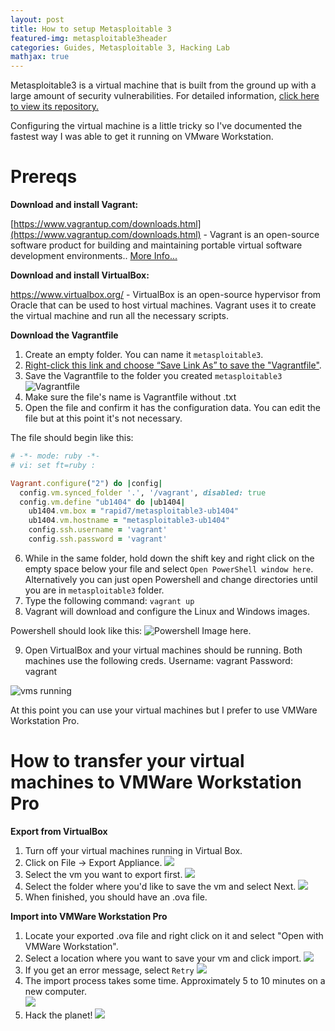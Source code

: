 ```yaml
---
layout: post
title: How to setup Metasploitable 3
featured-img: metasploitable3header
categories: Guides, Metasploitable 3, Hacking Lab
mathjax: true
---
```


Metasploitable3 is a virtual machine that is built from the ground up with a large amount of security vulnerabilities. For detailed information, [click here to view its repository.](https://github.com/rapid7/metasploitable3)

Configuring the virtual machine is a little tricky so I've documented the fastest way I was able to get it running on VMware Workstation. 

# Prereqs 


**Download and install Vagrant:**   

[https://www.vagrantup.com/downloads.html](https://www.vagrantup.com/downloads.html) - Vagrant is an open-source software product for building and maintaining portable virtual software development environments.. [More Info...](https://en.wikipedia.org/wiki/Vagrant_(software))


**Download and install VirtualBox:**

<a href="https://www.virtualbox.org/" target="_blank">https://www.virtualbox.org/</a> - VirtualBox is an open-source hypervisor from Oracle that can be used to host virtual machines. Vagrant uses it to create the virtual machine and run all the necessary scripts.  


**Download the Vagrantfile**

1.  Create an empty folder. You can name it `metasploitable3`.
2.  [Right-click this link and choose “Save Link As” to save the "Vagrantfile"](https://raw.githubusercontent.com/rapid7/metasploitable3/master/Vagrantfile).
3. Save the Vagrantfile to the folder you created `metasploitable3`
![Vagrantfile](..\assets\metasploitable3\vagrantfilescreen.png)
4. Make sure the file's name is Vagrantfile without .txt
5. Open the file and confirm it has the configuration data. You can edit the file but at this point it's not necessary.  

The file should begin like this: 
```ruby
# -*- mode: ruby -*-
# vi: set ft=ruby :

Vagrant.configure("2") do |config|
  config.vm.synced_folder '.', '/vagrant', disabled: true
  config.vm.define "ub1404" do |ub1404|
    ub1404.vm.box = "rapid7/metasploitable3-ub1404"
    ub1404.vm.hostname = "metasploitable3-ub1404"
    config.ssh.username = 'vagrant'
    config.ssh.password = 'vagrant'
```
6. While in the same folder, hold down the shift key and right click on the empty space below your file and select `Open PowerShell window here`. Alternatively you can just open Powershell and change directories until you are in `metasploitable3` folder. 
7. Type the following command: `vagrant up`
8. Vagrant will download and configure the Linux and Windows images. 

Powershell should look like this: 
![Powershell Image here.](../assets/metasploitable3/psscreenVagrant.PNG)

9. Open VirtualBox and your virtual machines should be running. 
Both machines use the following creds. 
Username: vagrant
Password: vagrant

![vms running](../assets/metasploitable3/vmsrunning.PNG)

At this point you can use your virtual machines but I prefer to use VMWare Workstation Pro. 

# How to transfer your virtual machines to VMWare Workstation Pro

**Export from VirtualBox**

1. Turn off your virtual machines running in Virtual Box. 
2. Click on File -> Export Appliance. 
![](../assets/metasploitable3/ExportAppliance.PNG)
3. Select the vm you want to export first. 
![](../assets/metasploitable3/VirtualBoxScreen2.png)
4. Select the folder where you'd like to save the vm and select Next. 
![](../assets/metasploitable3/VirtualBoxScreen3.png)
5. When finished, you should have an .ova file. 

**Import into VMWare Workstation Pro**

1. Locate your exported .ova file and right click on it and select "Open with VMWare Workstation". 
2. Select a location where you want to save your vm and click import. 
![](../assets/metasploitable3/vmwareimport.PNG)
3. If you get an error message, select `Retry`
![](../assets/metasploitable3/ovfspecs.PNG)
4. The import process takes some time. Approximately 5 to 10 minutes on a new computer.  
![](../assets/metasploitable3/importprocess.png)
5. Hack the planet!
![](../assets/metasploitable3/completed.png)


